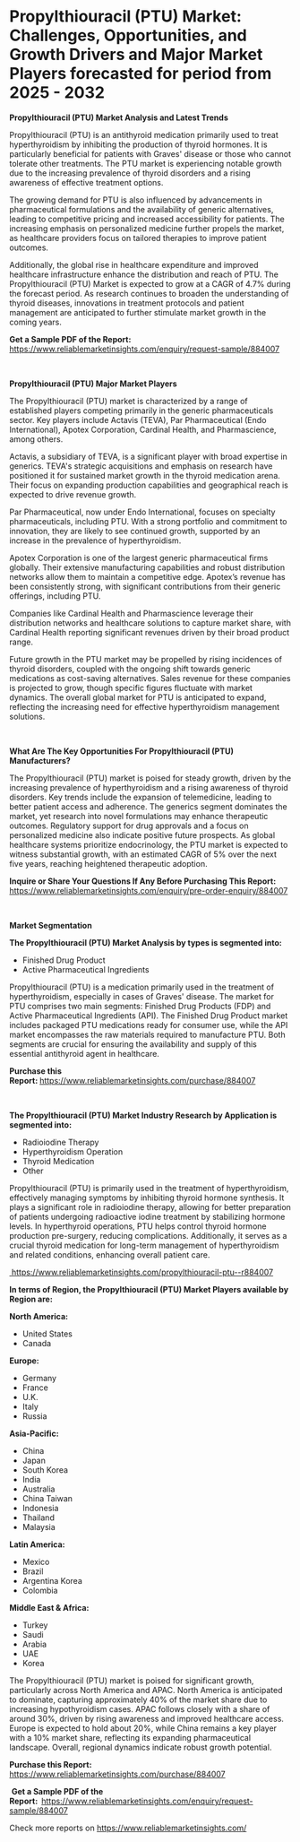 <p><h1>Propylthiouracil (PTU) Market: Challenges, Opportunities, and Growth Drivers and Major Market Players forecasted for period from 2025 - 2032</h1></p><p><strong>Propylthiouracil (PTU) Market Analysis and Latest Trends</strong></p>
<p><p>Propylthiouracil (PTU) is an antithyroid medication primarily used to treat hyperthyroidism by inhibiting the production of thyroid hormones. It is particularly beneficial for patients with Graves' disease or those who cannot tolerate other treatments. The PTU market is experiencing notable growth due to the increasing prevalence of thyroid disorders and a rising awareness of effective treatment options. </p><p>The growing demand for PTU is also influenced by advancements in pharmaceutical formulations and the availability of generic alternatives, leading to competitive pricing and increased accessibility for patients. The increasing emphasis on personalized medicine further propels the market, as healthcare providers focus on tailored therapies to improve patient outcomes. </p><p>Additionally, the global rise in healthcare expenditure and improved healthcare infrastructure enhance the distribution and reach of PTU. The Propylthiouracil (PTU) Market is expected to grow at a CAGR of 4.7% during the forecast period. As research continues to broaden the understanding of thyroid diseases, innovations in treatment protocols and patient management are anticipated to further stimulate market growth in the coming years.</p></p>
<p><strong>Get a Sample PDF of the Report:&nbsp;</strong> <a href="https://www.reliablemarketinsights.com/enquiry/request-sample/884007?utm_campaign=3267&utm_medium=2&utm_source=Github&utm_content=ia&utm_term=09032025&utm_id=propylthiouracil-ptu">https://www.reliablemarketinsights.com/enquiry/request-sample/884007</a></p>
<p>&nbsp;</p>
<p><strong>Propylthiouracil (PTU) Major Market Players</strong></p>
<p><p>The Propylthiouracil (PTU) market is characterized by a range of established players competing primarily in the generic pharmaceuticals sector. Key players include Actavis (TEVA), Par Pharmaceutical (Endo International), Apotex Corporation, Cardinal Health, and Pharmascience, among others. </p><p>Actavis, a subsidiary of TEVA, is a significant player with broad expertise in generics. TEVA's strategic acquisitions and emphasis on research have positioned it for sustained market growth in the thyroid medication arena. Their focus on expanding production capabilities and geographical reach is expected to drive revenue growth.</p><p>Par Pharmaceutical, now under Endo International, focuses on specialty pharmaceuticals, including PTU. With a strong portfolio and commitment to innovation, they are likely to see continued growth, supported by an increase in the prevalence of hyperthyroidism.</p><p>Apotex Corporation is one of the largest generic pharmaceutical firms globally. Their extensive manufacturing capabilities and robust distribution networks allow them to maintain a competitive edge. Apotex’s revenue has been consistently strong, with significant contributions from their generic offerings, including PTU. </p><p>Companies like Cardinal Health and Pharmascience leverage their distribution networks and healthcare solutions to capture market share, with Cardinal Health reporting significant revenues driven by their broad product range.</p><p>Future growth in the PTU market may be propelled by rising incidences of thyroid disorders, coupled with the ongoing shift towards generic medications as cost-saving alternatives. Sales revenue for these companies is projected to grow, though specific figures fluctuate with market dynamics. The overall global market for PTU is anticipated to expand, reflecting the increasing need for effective hyperthyroidism management solutions.</p></p>
<p>&nbsp;</p>
<p><strong>What Are The Key Opportunities For Propylthiouracil (PTU) Manufacturers?</strong></p>
<p><p>The Propylthiouracil (PTU) market is poised for steady growth, driven by the increasing prevalence of hyperthyroidism and a rising awareness of thyroid disorders. Key trends include the expansion of telemedicine, leading to better patient access and adherence. The generics segment dominates the market, yet research into novel formulations may enhance therapeutic outcomes. Regulatory support for drug approvals and a focus on personalized medicine also indicate positive future prospects. As global healthcare systems prioritize endocrinology, the PTU market is expected to witness substantial growth, with an estimated CAGR of 5% over the next five years, reaching heightened therapeutic adoption.</p></p>
<p><strong>Inquire or Share Your Questions If Any Before Purchasing This Report:</strong> <a href="https://www.reliablemarketinsights.com/enquiry/pre-order-enquiry/884007?utm_campaign=3267&utm_medium=2&utm_source=Github&utm_content=ia&utm_term=09032025&utm_id=propylthiouracil-ptu">https://www.reliablemarketinsights.com/enquiry/pre-order-enquiry/884007</a></p>
<p>&nbsp;</p>
<p><strong>Market Segmentation</strong></p>
<p><strong>The Propylthiouracil (PTU) Market Analysis by types is segmented into:</strong></p>
<p><ul><li>Finished Drug Product</li><li>Active Pharmaceutical Ingredients</li></ul></p>
<p><p>Propylthiouracil (PTU) is a medication primarily used in the treatment of hyperthyroidism, especially in cases of Graves' disease. The market for PTU comprises two main segments: Finished Drug Products (FDP) and Active Pharmaceutical Ingredients (API). The Finished Drug Product market includes packaged PTU medications ready for consumer use, while the API market encompasses the raw materials required to manufacture PTU. Both segments are crucial for ensuring the availability and supply of this essential antithyroid agent in healthcare.</p></p>
<p><strong>Purchase this Report:&nbsp;</strong><a href="https://www.reliablemarketinsights.com/purchase/884007?utm_campaign=3267&utm_medium=2&utm_source=Github&utm_content=ia&utm_term=09032025&utm_id=propylthiouracil-ptu">https://www.reliablemarketinsights.com/purchase/884007</a></p>
<p>&nbsp;</p>
<p><strong>The Propylthiouracil (PTU) Market Industry Research by Application is segmented into:</strong></p>
<p><ul><li>Radioiodine Therapy</li><li>Hyperthyroidism Operation</li><li>Thyroid Medication</li><li>Other</li></ul></p>
<p><p>Propylthiouracil (PTU) is primarily used in the treatment of hyperthyroidism, effectively managing symptoms by inhibiting thyroid hormone synthesis. It plays a significant role in radioiodine therapy, allowing for better preparation of patients undergoing radioactive iodine treatment by stabilizing hormone levels. In hyperthyroid operations, PTU helps control thyroid hormone production pre-surgery, reducing complications. Additionally, it serves as a crucial thyroid medication for long-term management of hyperthyroidism and related conditions, enhancing overall patient care.</p></p>
<p><a href="https://www.reliablemarketinsights.com/propylthiouracil-ptu--r884007?utm_campaign=3267&utm_medium=2&utm_source=Github&utm_content=ia&utm_term=09032025&utm_id=propylthiouracil-ptu">&nbsp;https://www.reliablemarketinsights.com/propylthiouracil-ptu--r884007</a></p>
<p><strong>In terms of Region, the Propylthiouracil (PTU) Market Players available by Region are:</strong></p>
<p>
    <p> <strong> North America: </strong>
        <ul>
            <li>United States</li>
            <li>Canada</li>
        </ul>
        </p> 
    <p> <strong> Europe: </strong>
        <ul>
            <li>Germany</li>
            <li>France</li>
            <li>U.K.</li>
            <li>Italy</li>
            <li>Russia</li>
        </ul>
        </p> 
    <p> <strong> Asia-Pacific: </strong>
        <ul>
            <li>China</li>
            <li>Japan</li>
            <li>South Korea</li>
            <li>India</li>
            <li>Australia</li>
            <li>China Taiwan</li>
            <li>Indonesia</li>
            <li>Thailand</li>
            <li>Malaysia</li>
        </ul>
        </p> 
    <p> <strong> Latin America: </strong>
        <ul>
            <li>Mexico</li>
            <li>Brazil</li>
            <li>Argentina Korea</li>
            <li>Colombia</li>
        </ul>
        </p> 
    <p> <strong> Middle East & Africa: </strong>
        <ul>
            <li>Turkey</li>
            <li>Saudi</li>
            <li>Arabia</li>
            <li>UAE</li>
            <li>Korea</li>
        </ul>
    </p>
    </p>
<p><p>The Propylthiouracil (PTU) market is poised for significant growth, particularly across North America and APAC. North America is anticipated to dominate, capturing approximately 40% of the market share due to increasing hypothyroidism cases. APAC follows closely with a share of around 30%, driven by rising awareness and improved healthcare access. Europe is expected to hold about 20%, while China remains a key player with a 10% market share, reflecting its expanding pharmaceutical landscape. Overall, regional dynamics indicate robust growth potential.</p></p>
<p><strong>Purchase this Report: </strong><a href="https://www.reliablemarketinsights.com/purchase/884007?utm_campaign=3267&utm_medium=2&utm_source=Github&utm_content=ia&utm_term=09032025&utm_id=propylthiouracil-ptu">https://www.reliablemarketinsights.com/purchase/884007</a></p>
<p>&nbsp;<strong>Get a Sample PDF of the Report:&nbsp;&nbsp;</strong><a href="https://www.reliablemarketinsights.com/enquiry/request-sample/884007?utm_campaign=3267&utm_medium=2&utm_source=Github&utm_content=ia&utm_term=09032025&utm_id=propylthiouracil-ptu">https://www.reliablemarketinsights.com/enquiry/request-sample/884007</a></p>
<p><strong></strong></p>
<p>Check more reports on <a href="https://www.reliablemarketinsights.com/?utm_campaign=3267&utm_medium=2&utm_source=Github&utm_content=ia&utm_term=09032025&utm_id=propylthiouracil-ptu">https://www.reliablemarketinsights.com/</a></p>